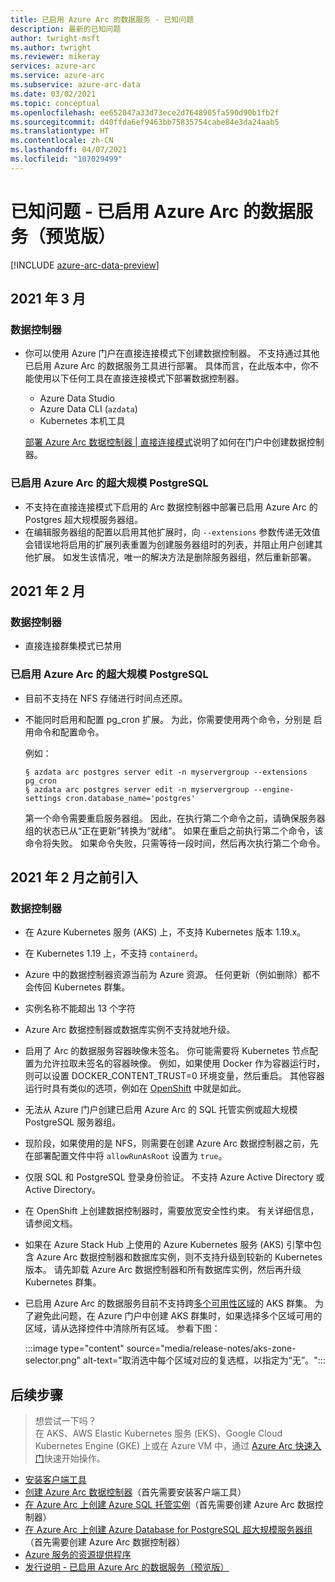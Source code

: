 ```yaml
---
title: 已启用 Azure Arc 的数据服务 - 已知问题
description: 最新的已知问题
author: twright-msft
ms.author: twright
ms.reviewer: mikeray
services: azure-arc
ms.service: azure-arc
ms.subservice: azure-arc-data
ms.date: 03/02/2021
ms.topic: conceptual
ms.openlocfilehash: ee652047a33d73ece2d7648905fa590d90b1fb2f
ms.sourcegitcommit: d40ffda6ef9463bb75835754cabe84e3da24aab5
ms.translationtype: HT
ms.contentlocale: zh-CN
ms.lasthandoff: 04/07/2021
ms.locfileid: "107029499"
---
```

# <a name="known-issues---azure-arc-enabled-data-services-preview"></a>已知问题 - 已启用 Azure Arc 的数据服务（预览版）

[!INCLUDE [azure-arc-data-preview](../../../includes/azure-arc-data-preview.md)]

## <a name="march-2021"></a>2021 年 3 月

### <a name="data-controller"></a>数据控制器

- 你可以使用 Azure 门户在直接连接模式下创建数据控制器。 不支持通过其他已启用 Azure Arc 的数据服务工具进行部署。 具体而言，在此版本中，你不能使用以下任何工具在直接连接模式下部署数据控制器。
   - Azure Data Studio
   - Azure Data CLI (`azdata`)
   - Kubernetes 本机工具

   [部署 Azure Arc 数据控制器 | 直接连接模式](deploy-data-controller-direct-mode.md)说明了如何在门户中创建数据控制器。 

### <a name="azure-arc-enabled-postgresql-hyperscale"></a>已启用 Azure Arc 的超大规模 PostgreSQL

- 不支持在直接连接模式下启用的 Arc 数据控制器中部署已启用 Azure Arc 的 Postgres 超大规模服务器组。
- 在编辑服务器组的配置以启用其他扩展时，向 `--extensions` 参数传递无效值会错误地将启用的扩展列表重置为创建服务器组时的列表，并阻止用户创建其他扩展。 如发生该情况，唯一的解决方法是删除服务器组，然后重新部署。

## <a name="february-2021"></a>2021 年 2 月

### <a name="data-controller"></a>数据控制器

- 直接连接群集模式已禁用

### <a name="azure-arc-enabled-postgresql-hyperscale"></a>已启用 Azure Arc 的超大规模 PostgreSQL

- 目前不支持在 NFS 存储进行时间点还原。
- 不能同时启用和配置 pg_cron 扩展。 为此，你需要使用两个命令，分别是 启用命令和配置命令。 

   例如：
   ```console
   § azdata arc postgres server edit -n myservergroup --extensions pg_cron 
   § azdata arc postgres server edit -n myservergroup --engine-settings cron.database_name='postgres'
   ```

   第一个命令需要重启服务器组。 因此，在执行第二个命令之前，请确保服务器组的状态已从“正在更新”转换为“就绪”。 如果在重启之前执行第二个命令，该命令将失败。 如果命令失败，只需等待一段时间，然后再次执行第二个命令。

## <a name="introduced-prior-to-february-2021"></a>2021 年 2 月之前引入

### <a name="data-controller"></a>数据控制器

- 在 Azure Kubernetes 服务 (AKS) 上，不支持 Kubernetes 版本 1.19.x。
- 在 Kubernetes 1.19 上，不支持 `containerd`。
- Azure 中的数据控制器资源当前为 Azure 资源。 任何更新（例如删除）都不会传回 Kubernetes 群集。
- 实例名称不能超出 13 个字符
- Azure Arc 数据控制器或数据库实例不支持就地升级。
- 启用了 Arc 的数据服务容器映像未签名。  你可能需要将 Kubernetes 节点配置为允许拉取未签名的容器映像。  例如，如果使用 Docker 作为容器运行时，则可以设置 DOCKER_CONTENT_TRUST=0 环境变量，然后重启。  其他容器运行时具有类似的选项，例如在 [OpenShift](https://docs.openshift.com/container-platform/4.5/openshift_images/image-configuration.html#images-configuration-file_image-configuration) 中就是如此。
- 无法从 Azure 门户创建已启用 Azure Arc 的 SQL 托管实例或超大规模 PostgreSQL 服务器组。
- 现阶段，如果使用的是 NFS，则需要在创建 Azure Arc 数据控制器之前，先在部署配置文件中将 `allowRunAsRoot` 设置为 `true`。
- 仅限 SQL 和 PostgreSQL 登录身份验证。  不支持 Azure Active Directory 或 Active Directory。
- 在 OpenShift 上创建数据控制器时，需要放宽安全性约束。  有关详细信息，请参阅文档。
- 如果在 Azure Stack Hub 上使用的 Azure Kubernetes 服务 (AKS) 引擎中包含 Azure Arc 数据控制器和数据库实例，则不支持升级到较新的 Kubernetes 版本。 请先卸载 Azure Arc 数据控制器和所有数据库实例，然后再升级 Kubernetes 群集。
- 已启用 Azure Arc 的数据服务目前不支持跨[多个可用性区域](../../aks/availability-zones.md)的 AKS 群集。 为了避免此问题，在 Azure 门户中创建 AKS 群集时，如果选择多个区域可用的区域，请从选择控件中清除所有区域。 参看下图：

   :::image type="content" source="media/release-notes/aks-zone-selector.png" alt-text="取消选中每个区域对应的复选框，以指定为“无”。":::


## <a name="next-steps"></a>后续步骤

> 想尝试一下吗？  
> 在 AKS、AWS Elastic Kubernetes 服务 (EKS)、Google Cloud Kubernetes Engine (GKE) 上或在 Azure VM 中，通过 [Azure Arc 快速入门](https://azurearcjumpstart.io/azure_arc_jumpstart/azure_arc_data/)快速开始操作。

- [安装客户端工具](install-client-tools.md)
- [创建 Azure Arc 数据控制器](create-data-controller.md)（首先需要安装客户端工具）
- [在 Azure Arc 上创建 Azure SQL 托管实例](create-sql-managed-instance.md)（首先需要创建 Azure Arc 数据控制器）
- [在 Azure Arc 上创建 Azure Database for PostgreSQL 超大规模服务器组](create-postgresql-hyperscale-server-group.md)（首先需要创建 Azure Arc 数据控制器）
- [Azure 服务的资源提供程序](../../azure-resource-manager/management/azure-services-resource-providers.md)
- [发行说明 - 已启用 Azure Arc 的数据服务（预览版）](release-notes.md)

